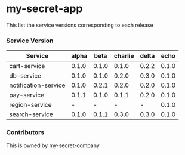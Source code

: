 # my-secret-app
This list the service versions corresponding to each release
### Service Version
| Service | alpha | beta | charlie | delta | echo |
| - | - | - | - | - | - |
| cart-service | 0.1.0 | 0.1.0 | 0.1.0 | 0.2.2 | 0.1.0 |
| db-service | 0.1.0 | 0.1.0 | 0.2.0 | 0.3.0 | 0.1.0 |
| notification-service | 0.1.0 | 0.2.1 | 0.2.0 | 0.2.0 | 0.1.0 |
| pay-service | 0.1.1 | 0.1.0 | 0.1.1 | 0.2.0 | 0.1.0 |
| region-service | - | - | - | - | 0.1.0 |
| search-service | 0.1.0 | 0.1.1 | 0.3.0 | 0.3.0 | 0.1.0 |
### Contributors
This is owned by my-secret-company